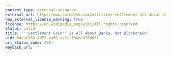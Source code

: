 ```yaml
---
content_type: external-resource
external_url: http://www.coindesk.com/utilities-settlement-all-about-banks-not-blockchain/
has_external_license_warning: true
license: https://en.wikipedia.org/wiki/All_rights_reserved
status: valid
title: '''Settlement Coin'' is All About Banks, Not Blockchain'
uid: 04cac263-bd72-4a39-aec1-16cbe870dd37
url_status_code: 200
wayback_url: ''
---
```

